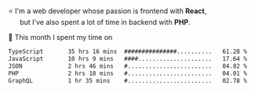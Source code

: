 ⭐ I'm a web developer whose passion is frontend with <b>React</b>,<br/>
&nbsp; &nbsp; &nbsp; but I've also spent a lot of time in backend with <b>PHP</b>.

📅 This month I spent my time on

<!--START_SECTION:waka-->

```txt
TypeScript       35 hrs 16 mins  ###############..........   61.28 %
JavaScript       10 hrs 9 mins   ####.....................   17.64 %
JSON             2 hrs 46 mins   #........................   04.82 %
PHP              2 hrs 18 mins   #........................   04.01 %
GraphQL          1 hr 35 mins    #........................   02.78 %
```

<!--END_SECTION:waka-->
